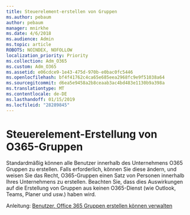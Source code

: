 ```yaml
---
title: Steuerelement-erstellen von Gruppen
ms.author: pebaum
author: pebaum
manager: mnirkhe
ms.date: 4/6/2018
ms.audience: Admin
ms.topic: article
ROBOTS: NOINDEX, NOFOLLOW
localization_priority: Priority
ms.collection: Adm_O365
ms.custom: Adm_O365
ms.assetid: e06cdce9-1e43-475d-970b-e0bac0fc5446
ms.openlocfilehash: bf4f41762c4ca65e685eea2968fc9e9f51038a64
ms.sourcegitcommit: d6ea5e9458a2b8ceaab3ac4bd483e1130b9a398a
ms.translationtype: MT
ms.contentlocale: de-DE
ms.lasthandoff: 01/15/2019
ms.locfileid: "28289845"
---
```

# <a name="control-creation-of-o365-groups"></a>Steuerelement-Erstellung von O365-Gruppen

Standardmäßig können alle Benutzer innerhalb des Unternehmens O365 Gruppen zu erstellen. Falls erforderlich, können Sie diese ändern, und weisen Sie das Recht, O365-Gruppen einen Satz von Personen innerhalb Ihres Unternehmens zu erstellen. Beachten Sie, dass dies Auswirkungen auf die Erstellung von Gruppen aus keinen O365-Dienst (wie Outlook, Teams, Planer und usw.) haben wird.
  
 Anleitung: [Benutzer, Office 365 Gruppen erstellen können verwalten](https://support.office.com/4c46c8cb-17d0-44b5-9776-005fced8e618)
  

